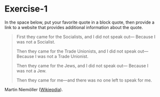 # Exercise-1

In the space below, put your favorite quote in a block quote, then
provide a link to a website that provides additional information about
the quote.

> First they came for the Socialists, and I did not speak out—
> Because I was not a Socialist.
> 
> Then they came for the Trade Unionists, and I did not speak out—
> Because I was not a Trade Unionist.
> 
> Then they came for the Jews, and I did not speak out—
> Because I was not a Jew.
> 
> Then they came for me—and there was no one left to speak for me.

Martin Niemöller ([Wikiepdia](https://en.wikipedia.org/wiki/Martin_Niem%C3%B6ller)).
